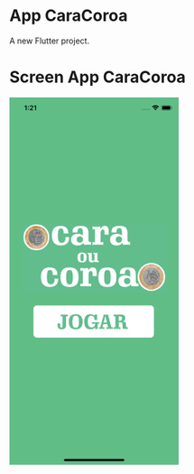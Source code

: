 # App CaraCoroa

A new Flutter project.

# Screen App CaraCoroa
<img width="300px" src="https://github.com/joaopaulolndev/app-cara-coroa-flutter/blob/master/imagens/screen.png?raw=true" />

